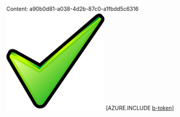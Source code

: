 Content: a90b0d81-a038-4d2b-87c0-a1fbdd5c6316![image](9534946f-28e7-4431-8575-8b51bff5487d.png)
[AZURE.INCLUDE [b-token](d2088905-945a-4dd8-a5c1-93b88fc483bf.md)]
